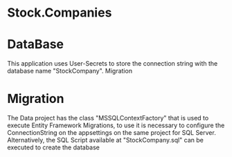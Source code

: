 # Stock.Companies

# DataBase
This application uses User-Secrets to store the connection string with the database name "StockCompany".
Migration

# Migration
The Data project has the class "MSSQLContextFactory" that is used to execute Entity Framework Migrations, 
to use it is necessary to configure the ConnectionString on the appsettings on the same project for SQL Server.
Alternatively, the SQL Script available at "StockCompany.sql" can be executed to create the database

